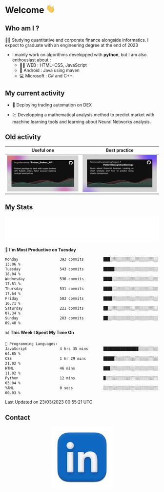 # Welcome <img src="assets/hello.gif" width="30px"/>


## Who am I ?

:man_student: Studying quantitative and corporate finance alongside informatics. I expect to graduate with an engineering degree at the end of 2023

*  I mainly work on algorithms developped with **python**, but I am also enthousiast about :
    * :man_technologist: WEB : HTML+CSS, JavaScript
    * :iphone: Android : Java using maven
    * :computer: Microsoft : C# and C++

## My current activity

* :rocket: Deploying trading automation on DEX

* :chart: Developping a mathematical analysis method to predict market with machine learning tools and learning about Neural Networks analysis.

## Old activity

| Useful one | Best practice|
| ------------- | ------------- |
| [![](assets/BrokerAPI.png)](https://github.com/hugodemenez/Python_Brokers_API)  | [![](assets/PatternRecognitionStrategy.png)](https://github.com/FinancialForecastingProject/PatternRecognitionStrategy.git)  |

## My Stats

<p align=center>
<img src="metrics.plugin.wakatime.svg" alt="Metrics">
</p>

<!--START_SECTION:waka-->
📅 **I'm Most Productive on Tuesday** 

```text
Monday                   393 commits         ███░░░░░░░░░░░░░░░░░░░░░░   13.06 % 
Tuesday                  543 commits         █████░░░░░░░░░░░░░░░░░░░░   18.04 % 
Wednesday                536 commits         ████░░░░░░░░░░░░░░░░░░░░░   17.81 % 
Thursday                 531 commits         ████░░░░░░░░░░░░░░░░░░░░░   17.64 % 
Friday                   503 commits         ████░░░░░░░░░░░░░░░░░░░░░   16.71 % 
Saturday                 221 commits         ██░░░░░░░░░░░░░░░░░░░░░░░   07.34 % 
Sunday                   283 commits         ██░░░░░░░░░░░░░░░░░░░░░░░   09.40 % 
```


📊 **This Week I Spent My Time On** 

```text
💬 Programming Languages: 
JavaScript               4 hrs 35 mins       ████████████████░░░░░░░░░   64.85 % 
CSS                      1 hr 29 mins        █████░░░░░░░░░░░░░░░░░░░░   21.02 % 
HTML                     46 mins             ███░░░░░░░░░░░░░░░░░░░░░░   11.02 % 
Python                   12 mins             █░░░░░░░░░░░░░░░░░░░░░░░░   03.04 % 
YAML                     0 secs              ░░░░░░░░░░░░░░░░░░░░░░░░░   00.03 % 
```


 Last Updated on 23/03/2023 00:55:21 UTC
<!--END_SECTION:waka-->

## Contact

<p align=center >
<a href="https://www.linkedin.com/in/hugo-demenez/">
<picture>
  <source media="(prefers-color-scheme: dark)" srcset="assets/linkedin_light.png">
  <img height="200px" width="200px" alt="Linkedin link" src="assets/linkedin.png">
</picture>
</a>
</p>



